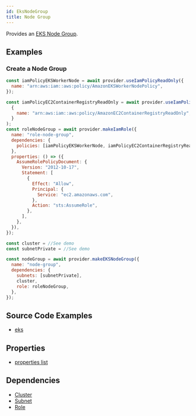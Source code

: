 ```yaml
---
id: EksNodeGroup
title: Node Group
---
```


Provides an [EKS Node Group](https://docs.aws.amazon.com/eks/latest/userguide/managed-node-groups.html).

## Examples

### Create a Node Group

```js
const iamPolicyEKSWorkerNode = await provider.useIamPolicyReadOnly({
  name: "arn:aws:iam::aws:policy/AmazonEKSWorkerNodePolicy",
});

const iamPolicyEC2ContainerRegistryReadOnly = await provider.useIamPolicyReadOnly(
  {
    name: "arn:aws:iam::aws:policy/AmazonEC2ContainerRegistryReadOnly",
  }
);
const roleNodeGroup = await provider.makeIamRole({
  name: "role-node-group",
  dependencies: {
    policies: [iamPolicyEKSWorkerNode, iamPolicyEC2ContainerRegistryReadOnly],
  },
  properties: () => ({
    AssumeRolePolicyDocument: {
      Version: "2012-10-17",
      Statement: [
        {
          Effect: "Allow",
          Principal: {
            Service: "ec2.amazonaws.com",
          },
          Action: "sts:AssumeRole",
        },
      ],
    },
  }),
});

const cluster = //See demo
const subnetPrivate = //See demo

const nodeGroup = await provider.makeEKSNodeGroup({
  name: "node-group",
  dependencies: {
    subnets: [subnetPrivate],
    cluster,
    role: roleNodeGroup,
  },
});
```

## Source Code Examples

- [eks](https://github.com/grucloud/grucloud/blob/main/examples/aws/eks/iac.js)

## Properties

- [properties list](https://docs.aws.amazon.com/AWSJavaScriptSDK/latest/AWS/EKS.html#createCluster-property)

## Dependencies

- [Cluster](./EksCluster)
- [Subnet](../EC2/Subnet)
- [Role](../Iam/IamRole)
